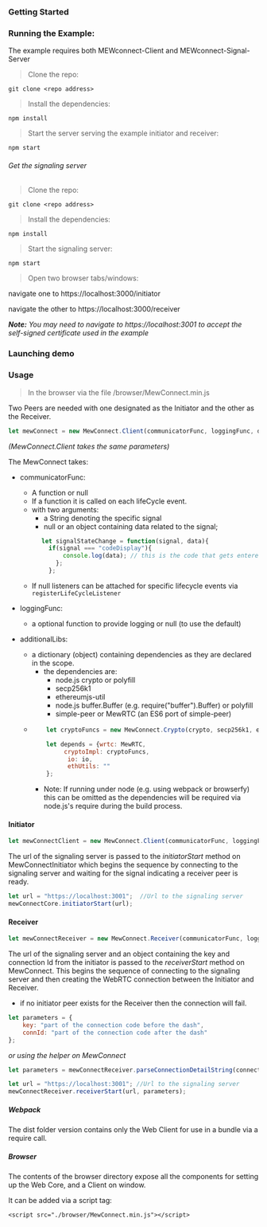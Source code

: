 
### Getting Started


### Running the Example:
The example requires both MEWconnect-Client and MEWconnect-Signal-Server
>Clone the repo:

`git clone <repo address>`

>Install the dependencies:

`npm install`

>Start the server serving the example initiator and receiver:

`npm start`

###### Get the signaling server
>Clone the repo:

`git clone <repo address>`

>Install the dependencies:

`npm install`

>Start the signaling server:

`npm start`


>Open two browser tabs/windows:

navigate one to https://localhost:3000/initiator

navigate the other to https://localhost:3000/receiver

_**Note:** You may need to navigate to https://localhost:3001 to accept the self-signed certificate used in the example_

### Launching demo


### Usage
> In the browser via the file /browser/MewConnect.min.js

Two Peers are needed with one designated as the Initiator and the other as the Receiver.


```javascript
let mewConnect = new MewConnect.Client(communicatorFunc, loggingFunc, depends);
```
_(MewConnect.Client takes the same parameters)_

The MewConnect takes:
- communicatorFunc:
    - A function or null
    - If a function it is called on each lifeCycle event.
    - with two arguments:
      - a String denoting the specific signal
      - null or an object containing data related to the signal;
  ```javascript
        let signalStateChange = function(signal, data){
          if(signal === "codeDisplay"){
              console.log(data); // this is the code that gets entered into the receiver
            };
          };
   ```
    - If null listeners can be attached for specific lifecycle events via ``` registerLifeCycleListener```


- loggingFunc:
    - a optional function to provide logging or null (to use the default)
- additionalLibs:
    - a dictionary (object) containing dependencies as they are declared in the scope.
      - the dependencies are:
        - node.js crypto or polyfill
        - secp256k1
        - ethereumjs-util
        - node.js buffer.Buffer  (e.g. require("buffer").Buffer) or polyfill
        - simple-peer or MewRTC (an ES6 port of simple-peer)
    - ```javascript
          let cryptoFuncs = new MewConnect.Crypto(crypto, secp256k1, ethereumjs-util, buffer.Buffer);

          let depends = {wrtc: MewRTC,
               cryptoImpl: cryptoFuncs,
                io: io,
                ethUtils: ""
          };
      ```
        - Note: If running under node (e.g. using webpack or browserfy) this can be omitted as the dependencies will be required via node.js's require during the build process.

#### Initiator

```javascript
let mewConnectClient = new MewConnect.Client(communicatorFunc, loggingFunc, depends);
```

The url of the signaling server is passed to the _initiatorStart_ method on MewConnectInitiator which begins the sequence by connecting to the signaling server and waiting for the signal indicating a receiver peer is ready.
```javascript
let url = "https://localhost:3001";  //Url to the signaling server
mewConnectCore.initiatorStart(url);
```


#### Receiver

```javascript
let mewConnectReceiver = new MewConnect.Receiver(communicatorFunc, loggingFunc, depends);
```

The url of the signaling server and an object containing the key and connection Id from the initiator is passed to the _receiverStart_ method on MewConnect.  This begins the sequence of connecting to the signaling server and then creating the WebRTC connection between the Initiator and Receiver.
- if no initiator peer exists for the Receiver then the connection will fail.

```javascript
let parameters = {
    key: "part of the connection code before the dash",
    connId: "part of the connection code after the dash"
};
```
_or using the helper on MewConnect_

```javascript
let parameters = mewConnectReceiver.parseConnectionDetailString(connectionCode);
```

```javascript
let url = "https://localhost:3001"; //Url to the signaling server
mewConnectReceiver.receiverStart(url, parameters);
```


##### Webpack

The dist folder version contains only the Web Client for use in a bundle via a require call.

##### Browser
The contents of the browser directory expose all the components for setting up the Web Core, and a Client on window.

It can be added via a script tag:
```
<script src="./browser/MewConnect.min.js"></script>
```


<!-- ##### API -->




